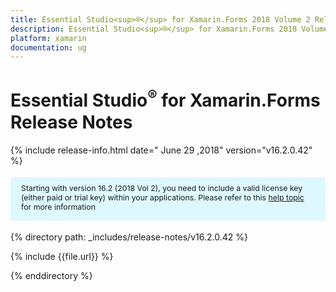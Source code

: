 ```yaml
---
title: Essential Studio<sup>®</sup> for Xamarin.Forms 2018 Volume 2 Release Notes
description: Essential Studio<sup>®</sup> for Xamarin.Forms 2018 Volume 2 Release Notes
platform: xamarin
documentation: ug
---
```


# Essential Studio<sup>®</sup> for  Xamarin.Forms Release Notes

{% include release-info.html date=" June 29 ,2018" version="v16.2.0.42" %}  

<style>
#license {
    font-size: .88em!important;
margin-top: 1.5em;     margin-bottom: 1.5em;
    background-color: #def8ff;
    padding: 10px 17px 14px;
}
</style>

<div id="license">
Starting with version 16.2 (2018 Vol 2), you need to include a valid license key (either paid or trial key) within your applications. 
Please refer to this <a href="/common/essential-studio/licensing/license-key">help topic</a> for more information   
</div>


{% directory path: _includes/release-notes/v16.2.0.42 %}

{% include {{file.url}} %}

{% enddirectory %}